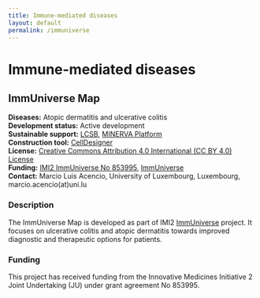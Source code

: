 ```yaml
--- 
title: Immune-mediated diseases 
layout: default 
permalink: /immuniverse
--- 
```


# Immune-mediated diseases

## ImmUniverse Map

**Diseases:** Atopic dermatitis and ulcerative colitis  
**Development status:** Active development  
**Sustainable support:** [LCSB](http://wwwen.uni.lu/lcsb), [MINERVA Platform](https://minerva.pages.uni.lu/)  
**Construction tool:** [CellDesigner](https://www.celldesigner.org/)  
**License:** [Creative Commons Attribution 4.0 International (CC BY 4.0) License](https://creativecommons.org/licenses/by/4.0/)  
**Funding:** [IMI2 ImmUniverse No 853995](https://www.imi.europa.eu/projects-results/project-factsheets/immuniverse), [ImmUniverse](https://www.immuniverse.eu/)  
**Contact:** Marcio Luis Acencio, University of Luxembourg, Luxembourg, marcio.acencio(at)uni.lu  

### Description

The ImmUniverse Map is developed as part of IMI2 [ImmUniverse](https://www.immuniverse.eu/) project. It focuses on ulcerative colitis and atopic dermatitis towards improved diagnostic and therapeutic options for patients.

### Funding

This project has received funding from the Innovative Medicines Initiative 2 Joint Undertaking (JU) under grant agreement No 853995.
